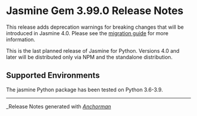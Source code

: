 # Jasmine Gem 3.99.0 Release Notes

This release adds deprecation warnings for breaking changes that will be
introduced in Jasmine 4.0. Please see the
[migration guide](https://jasmine.github.io/tutorials/upgrading_to_Jasmine_4.0)
for more information.

This is the last planned release of Jasmine for Python. Versions 4.0 and later 
will be distributed only via NPM and the standalone distribution.

## Supported Environments

The jasmine Python package has been tested on Python 3.6-3.9.

------

_Release Notes generated with _[Anchorman](http://github.com/infews/anchorman)_
